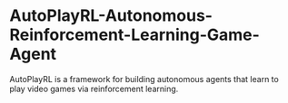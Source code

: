 # AutoPlayRL-Autonomous-Reinforcement-Learning-Game-Agent
AutoPlayRL is a framework for building autonomous agents that learn to play video games via reinforcement learning.

